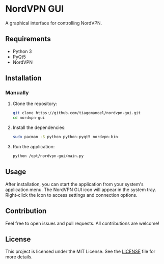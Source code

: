 # NordVPN GUI

A graphical interface for controlling NordVPN.

## Requirements

- Python 3
- PyQt5
- NordVPN

## Installation

### Manually

1. Clone the repository:

    ```bash
    git clone https://github.com/tiagomanoel/nordvpn-gui.git
    cd nordvpn-gui
    ```

2. Install the dependencies:

    ```bash
    sudo pacman -S python python-pyqt5 nordvpn-bin
    ```

3. Run the application:

    ```bash
    python /opt/nordvpn-gui/main.py
    ```

## Usage

After installation, you can start the application from your system's application menu. The NordVPN GUI icon will appear in the system tray. Right-click the icon to access settings and connection options.

## Contribution

Feel free to open issues and pull requests. All contributions are welcome!

## License

This project is licensed under the MIT License. See the [LICENSE](LICENSE) file for more details.
